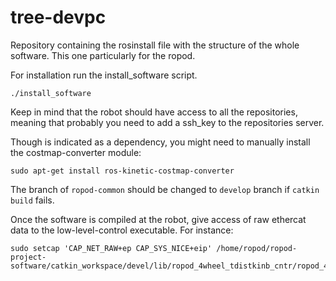 # tree-devpc
Repository containing the rosinstall file with the structure of the whole software. This one particularly for the ropod.

For installation run the install_software script.
```
./install_software
```

Keep in mind that the robot should have access to all the repositories, meaning that probably you need to add a ssh_key to the repositories server.

Though is indicated as a dependency, you might need to manually install the costmap-converter module:

```
sudo apt-get install ros-kinetic-costmap-converter
```

The branch of `ropod-common` should be changed to `develop` branch if `catkin build` fails.

Once the software is compiled at the robot, give access of raw ethercat data to the low-level-control executable. For instance:

```
sudo setcap 'CAP_NET_RAW+ep CAP_SYS_NICE+eip' /home/ropod/ropod-project-software/catkin_workspace/devel/lib/ropod_4wheel_tdistkinb_cntr/ropod_4wheel_tdistkinb_cntr_node 
```
